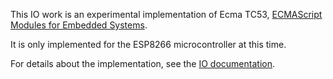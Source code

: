 This IO work is an experimental implementation of Ecma TC53, [ECMAScript Modules for Embedded Systems](https://ecmatc53.github.io/spec/web/spec.html).

It is only implemented for the ESP8266 microcontroller at this time.

For details about the implementation, see the [IO documentation](../../documentation/io/io.md).
